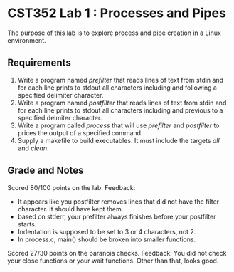 # CST352 Lab 1 : Processes and Pipes

The purpose of this lab is to explore process and pipe creation in a Linux environment.

## Requirements

1. Write a program named *prefilter* that reads lines of text from stdin and for each line prints to stdout all characters including and following a specified delimiter character.
2. Write a program named *postfilter* that reads lines of text from stdin and for each line prints to stdout all characters including and previous to a specified delmiter character.
3. Write a program called *process* that will use *prefilter* and *postfilter* to prices the output of a specified command.
4. Supply a makefile to build executables. It must include the targets *all* and *clean*.

## Grade and Notes

Scored 80/100 points on the lab. Feedback:
-  It appears like you postfilter removes lines that did not have the filter character. It should have kept them.
-  based on stderr, your prefilter always finishes before your postfilter starts.
-  Indentation is supposed to be set to 3 or 4 characters, not 2.
-  In process.c, main() should be broken into smaller functions.

Scored 27/30 points on the paranoia checks. Feedback:
You did not check your close functions or your wait functions﻿﻿﻿﻿.
Other than that, looks good.﻿﻿﻿﻿﻿﻿﻿﻿﻿﻿
